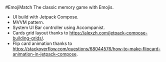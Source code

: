 #EmojiMatch
The classic memory game with Emojis.

- UI build with Jetpack Compose.
- MVVM pattern.
- System UI Bar controller using Accompanist.
- Cards grid layout thanks to https://alexzh.com/jetpack-compose-building-grids/.
- Flip card animation thanks to https://stackoverflow.com/questions/68044576/how-to-make-flipcard-animation-in-jetpack-compose.